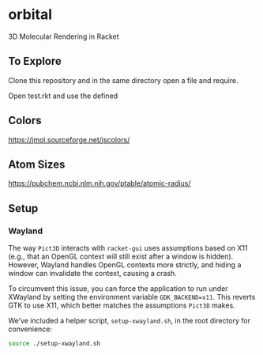 # orbital

3D Molecular Rendering in Racket

## To Explore

Clone this repository and in the same directory open a file and require.

Open test.rkt and use the defined

## Colors

https://jmol.sourceforge.net/jscolors/

## Atom Sizes

https://pubchem.ncbi.nlm.nih.gov/ptable/atomic-radius/

## Setup

### Wayland

The way `Pict3D` interacts with `racket-gui` uses assumptions based on X11
(e.g., that an OpenGL context will still exist after a window is hidden).
However, Wayland handles OpenGL contexts more strictly, and hiding a window can
invalidate the context, causing a crash.

To circumvent this issue, you can force the application to run under XWayland by
setting the environment variable `GDK_BACKEND=x11`. This reverts GTK to use X11,
which better matches the assumptions `Pict3D` makes.

We’ve included a helper script, `setup-xwayland.sh`, in the root directory for
convenience:

```sh
source ./setup-xwayland.sh
```
